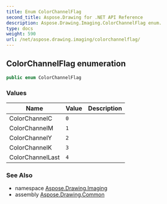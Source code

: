 ```yaml
---
title: Enum ColorChannelFlag
second_title: Aspose.Drawing for .NET API Reference
description: Aspose.Drawing.Imaging.ColorChannelFlag enum. 
type: docs
weight: 590
url: /net/aspose.drawing.imaging/colorchannelflag/
---
```

## ColorChannelFlag enumeration

```csharp
public enum ColorChannelFlag
```

### Values

| Name | Value | Description |
| --- | --- | --- |
| ColorChannelC | `0` |  |
| ColorChannelM | `1` |  |
| ColorChannelY | `2` |  |
| ColorChannelK | `3` |  |
| ColorChannelLast | `4` |  |

### See Also

* namespace [Aspose.Drawing.Imaging](../../aspose.drawing.imaging/)
* assembly [Aspose.Drawing.Common](../../)



